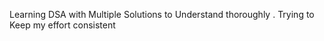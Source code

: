 Learning DSA with Multiple Solutions to Understand thoroughly .
Trying to Keep my effort consistent 
